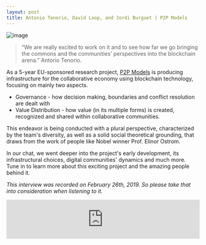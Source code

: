 ```yaml
---
layout: post
title: Antonio Tenorio, David Loop, and Jordi Burguet | P2P Models
---
```


![image](/assets/images/banners/s02e02.png)

> “We are really excited to work on it and to see how far we go bringing the commons and the communities’ perspectives into the blockchain arena.” Antorio Tenorio.

As a 5-year EU-sponsored research project, [P2P Models](https://p2pmodels.eu/about/) is producing infrastructure for the collaborative economy using blockchain technology, focusing on mainly two aspects.

- Governance - how decision making, boundaries and conflict resolution are dealt with
- Value Distribution - how value (in its multiple forms) is created, recognized and shared within collaborative communities.

This endeavor is being conducted with a plural perspective, characterized by the team's diversity, as well as a solid social theoretical grounding, that draws from the work of people like Nobel winner Prof. Elinor Ostrom.

In our chat, we went deeper into the project's early development, its infrastructural choices, digital communities' dynamics and much more. Tune in to learn more about this exciting project and the amazing people behind it.

*This interview was recorded on February 26th, 2019. So please take that into consideration when listening to it.*

<iframe src="https://anchor.fm/daocast/embed/episodes/Antonio-Tenorio--David-Loop--and-Jordi-Burguet--P2P-Models-e460vb" height="102px" width="100%" frameborder="0" scrolling="no"></iframe>

